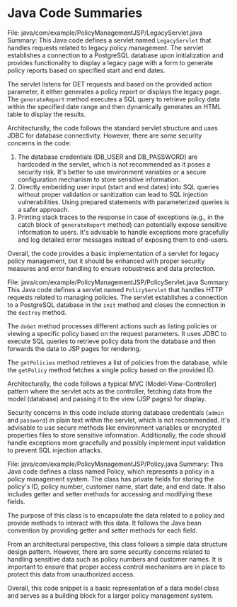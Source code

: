 # Java Code Summaries

File: java/com/example/PolicyManagementJSP/LegacyServlet.java
Summary: This Java code defines a servlet named `LegacyServlet` that handles requests related to legacy policy management. The servlet establishes a connection to a PostgreSQL database upon initialization and provides functionality to display a legacy page with a form to generate policy reports based on specified start and end dates.

The servlet listens for GET requests and based on the provided action parameter, it either generates a policy report or displays the legacy page. The `generateReport` method executes a SQL query to retrieve policy data within the specified date range and then dynamically generates an HTML table to display the results.

Architecturally, the code follows the standard servlet structure and uses JDBC for database connectivity. However, there are some security concerns in the code:
1. The database credentials (DB_USER and DB_PASSWORD) are hardcoded in the servlet, which is not recommended as it poses a security risk. It's better to use environment variables or a secure configuration mechanism to store sensitive information.
2. Directly embedding user input (start and end dates) into SQL queries without proper validation or sanitization can lead to SQL injection vulnerabilities. Using prepared statements with parameterized queries is a safer approach.
3. Printing stack traces to the response in case of exceptions (e.g., in the catch block of `generateReport` method) can potentially expose sensitive information to users. It's advisable to handle exceptions more gracefully and log detailed error messages instead of exposing them to end-users.

Overall, the code provides a basic implementation of a servlet for legacy policy management, but it should be enhanced with proper security measures and error handling to ensure robustness and data protection.

File: java/com/example/PolicyManagementJSP/PolicyServlet.java
Summary: This Java code defines a servlet named `PolicyServlet` that handles HTTP requests related to managing policies. The servlet establishes a connection to a PostgreSQL database in the `init` method and closes the connection in the `destroy` method.

The `doGet` method processes different actions such as listing policies or viewing a specific policy based on the request parameters. It uses JDBC to execute SQL queries to retrieve policy data from the database and then forwards the data to JSP pages for rendering.

The `getPolicies` method retrieves a list of policies from the database, while the `getPolicy` method fetches a single policy based on the provided ID.

Architecturally, the code follows a typical MVC (Model-View-Controller) pattern where the servlet acts as the controller, fetching data from the model (database) and passing it to the view (JSP pages) for display.

Security concerns in this code include storing database credentials (`admin` and `password`) in plain text within the servlet, which is not recommended. It's advisable to use secure methods like environment variables or encrypted properties files to store sensitive information. Additionally, the code should handle exceptions more gracefully and possibly implement input validation to prevent SQL injection attacks.

File: java/com/example/PolicyManagementJSP/Policy.java
Summary: This Java code defines a class named Policy, which represents a policy in a policy management system. The class has private fields for storing the policy's ID, policy number, customer name, start date, and end date. It also includes getter and setter methods for accessing and modifying these fields.

The purpose of this class is to encapsulate the data related to a policy and provide methods to interact with this data. It follows the Java bean convention by providing getter and setter methods for each field.

From an architectural perspective, this class follows a simple data structure design pattern. However, there are some security concerns related to handling sensitive data such as policy numbers and customer names. It is important to ensure that proper access control mechanisms are in place to protect this data from unauthorized access.

Overall, this code snippet is a basic representation of a data model class and serves as a building block for a larger policy management system.

